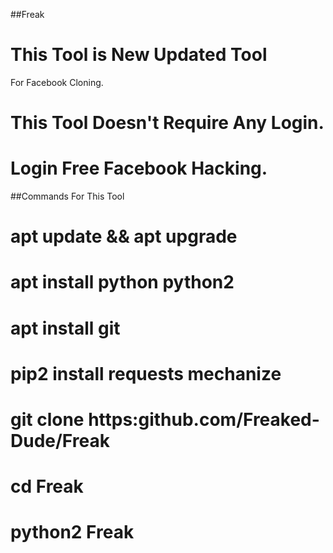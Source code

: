 ##Freak
# This Tool is New Updated Tool
 For Facebook Cloning.
 # This Tool Doesn't Require Any Login.
 # Login Free Facebook Hacking.
 
 ##Commands For This Tool
 # apt update && apt upgrade
 # apt install python python2
 # apt install git
 # pip2 install requests mechanize
 # git clone https:github.com/Freaked-Dude/Freak
 # cd Freak
 # python2 Freak
